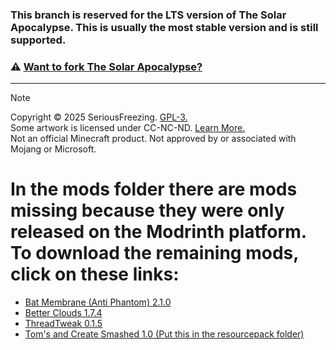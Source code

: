 ### This branch is reserved for the **LTS version** of The Solar Apocalypse. This is usually the most **stable** version and is still **supported.**
### ⚠️ [Want to fork The Solar Apocalypse?](https://seriousfreezing.gitbook.io/thesolarapocalypse/disclaimers)
---
> [!NOTE]
> Copyright © 2025 SeriousFreezing. [GPL-3.](https://www.gnu.org/licenses/gpl-3.0.html#license-text)  
> Some artwork is licensed under CC-NC-ND. [Learn More.](https://seriousfreezing.gitbook.io/thesolarapocalypse/disclaimers)  
> Not an official Minecraft product. Not approved by or associated with Mojang or Microsoft.

# In the mods folder there are mods missing because they were only released on the Modrinth platform. To download the remaining mods, click on these links:
- [Bat Membrane (Anti Phantom) 2.1.0](https://cdn.modrinth.com/data/vz3NiXrd/versions/VNhUAWib/bat-membrane-v.2.1.0.jar)
- [Better Clouds 1.7.4](https://cdn.modrinth.com/data/5srFLIaK/versions/k6qR7lZj/better-clouds-1.7.4%2B1.21-fabric.jar)
- [ThreadTweak 0.1.5](https://cdn.modrinth.com/data/vSEH1ERy/versions/F4sjmsi3/threadtweak-fabric-0.1.5%2Bmc1.21.1.jar)
- [Tom's and Create Smashed 1.0 (Put this in the resourcepack folder)](https://cdn.modrinth.com/data/YSnRgQ5p/versions/tN0cucjJ/Tom%27s%20and%20Create%20Smashed.zip)